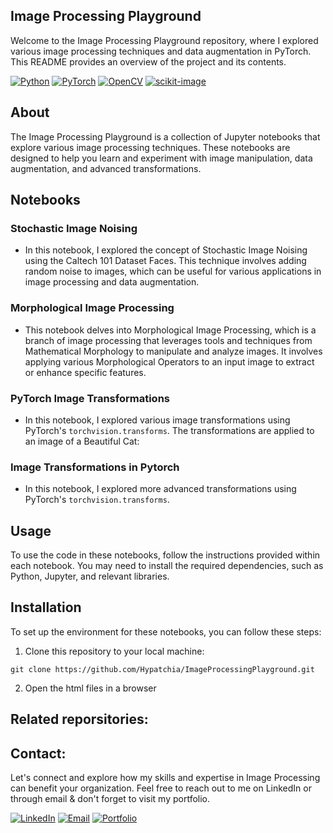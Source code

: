 ## Image Processing Playground

Welcome to the Image Processing Playground repository, where I explored various image processing techniques and data augmentation in PyTorch.
This README provides an overview of the project and its contents.

[![Python](https://img.shields.io/badge/Python-3.8%2B-blue?style=flat&logo=python)](https://www.python.org/)
[![PyTorch](https://img.shields.io/badge/PyTorch-1.6%2B-orange?style=flat&logo=pytorch)](https://pytorch.org/)
[![OpenCV](https://img.shields.io/badge/OpenCV-4.5%2B-blue?style=flat&logo=opencv)](https://opencv.org/)
[![scikit-image](https://img.shields.io/badge/scikit--image-0.18%2B-orange?style=flat&logo=scikit-learn)](https://scikit-image.org/)


## About

The Image Processing Playground is a collection of Jupyter notebooks that explore various image processing techniques. These notebooks are designed to help you learn and experiment with image manipulation, data augmentation, and advanced transformations.

## Notebooks

### Stochastic Image Noising

* In this notebook, I explored the concept of Stochastic Image Noising using the Caltech 101 Dataset Faces. This technique involves adding random noise to images, which can be useful for various applications in image processing and data augmentation.

### Morphological Image Processing

* This notebook delves into Morphological Image Processing, which is a branch of image processing that leverages tools and techniques from Mathematical Morphology to manipulate and analyze images. It involves applying various Morphological Operators to an input image to extract or enhance specific features.
### PyTorch Image Transformations

* In this notebook, I explored various image transformations using PyTorch's `torchvision.transforms`. The transformations are applied to an image of a Beautiful Cat:

### Image Transformations in Pytorch

* In this notebook, I explored more advanced transformations using PyTorch's `torchvision.transforms`. 

## Usage

To use the code in these notebooks, follow the instructions provided within each notebook. You may need to install the required dependencies, such as Python, Jupyter, and relevant libraries.

## Installation

To set up the environment for these notebooks, you can follow these steps:

1. Clone this repository to your local machine:

~~~
git clone https://github.com/Hypatchia/ImageProcessingPlayground.git
~~~

2. Open the html files in a browser


## Related reporsitories: 
## Contact:
Let's connect and explore how my skills and expertise in Image Processing can benefit your organization.
 Feel free to reach out to me on LinkedIn or through email & don't forget to visit my portfolio.
 
  [![LinkedIn](https://img.shields.io/badge/LinkedIn-Connect%20with%20Me-blue?style=flat&logo=linkedin)](https://www.linkedin.com/in/samiabelhaddad/)
  [![Email](https://img.shields.io/badge/Email-Contact%20Me-brightgreen?style=flgat&logo=gmail)](mailto:samiamagbelhaddad@gmail.com)
  [![Portfolio](https://img.shields.io/badge/Portfolio-Visit%20My%20Portfolio-white?style=flat&logo=website)](https://your-portfolio-url-here.com/)